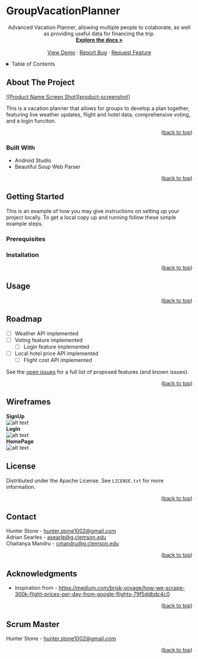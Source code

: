 # GroupVacationPlanner


  <p align="center">
    Advanced Vacation Planner, allowing multiple people to colaborate, as well as providing useful data for financing the trip.
    <br />
    <a href="https://github.com/PlusUltra404/GroupVacationPlanner"><strong>Explore the docs »</strong></a>
    <br />
    <br />
    <a href="https://github.com/PlusUltra404/GroupVacationPlanner">View Demo</a>
    ·
    <a href="https://github.com/PlusUltra404/GroupVacationPlanner/issues">Report Bug</a>
    ·
    <a href="https://github.com/PlusUltra404/GroupVacationPlanner/issues">Request Feature</a>
  </p>
</div>



<!-- TABLE OF CONTENTS -->
<details>
  <summary>Table of Contents</summary>
  <ol>
    <li>
      <a href="#about-the-project">About The Project</a>
      <ul>
        <li><a href="#built-with">Built With</a></li>
      </ul>
    </li>
    <li>
      <a href="#getting-started">Getting Started</a>
      <ul>
        <li><a href="#prerequisites">Prerequisites</a></li>
        <li><a href="#installation">Installation</a></li>
      </ul>
    </li>
    <li><a href="#roadmap">Roadmap</a></li>
    <li><a href="#license">License</a></li>
    <li><a href="#contact">Contact</a></li>
    <li><a href="#acknowledgments">Acknowledgments</a></li>
    <li><a href="#scrum-master">Scrum Master</a></li>
  </ol>
</details>



<!-- ABOUT THE PROJECT -->
## About The Project

[![Product Name Screen Shot][product-screenshot]](https://example.com)

This is a vacation planner that allows for groups to develop a plan together, featuring live weather updates, flight and hotel data, comprehensive voting, and a login funciton. 

<p align="right">(<a href="#top">back to top</a>)</p>



### Built With

* Android Studio
* Beautiful Soup Web Parser

<p align="right">(<a href="#top">back to top</a>)</p>



<!-- GETTING STARTED -->
## Getting Started

This is an example of how you may give instructions on setting up your project locally.
To get a local copy up and running follow these simple example steps.

### Prerequisites


### Installation


<p align="right">(<a href="#top">back to top</a>)</p>



<!-- USAGE EXAMPLES -->
## Usage


<p align="right">(<a href="#top">back to top</a>)</p>



<!-- ROADMAP -->
## Roadmap

- [ ] Weather API implemented
- [ ] Voting feature implemented
    - [ ] Login feature implemented
- [ ] Local hotel price API implemented
    - [ ] Flight cost API implemented

See the [open issues](https://github.com/PlusUltra404/GroupVacationPlanner/issues) for a full list of proposed features (and known issues).

<p align="right">(<a href="#top">back to top</a>)</p>

<!-- WIREFRAMES -->
## Wireframes
**SignUp**
<br />
![alt text](https://github.com/PlusUltra404/GroupVacationPlanner/blob/main/Wireframes/signup.png?raw=true)
<br />
**Login**
<br />
![alt text](https://github.com/PlusUltra404/GroupVacationPlanner/blob/main/Wireframes/login.png?raw=true)
<br />
**HomePage**
<br />
![alt text](https://github.com/PlusUltra404/GroupVacationPlanner/blob/main/Wireframes/HomePage.png?raw=true)
<br />




<!-- LICENSE -->
## License

Distributed under the Apache License. See `LICENSE.txt` for more information.

<p align="right">(<a href="#top">back to top</a>)</p>



<!-- CONTACT -->
## Contact

Hunter Stone - hunter.stone1002@gmail.com
<br />
Adrian Searles - asearle@g.clemson.edu
<br />
Chaitanya Mandru - cmandru@g.clemson.edu

<p align="right">(<a href="#top">back to top</a>)</p>



<!-- ACKNOWLEDGMENTS -->
## Acknowledgments

* []() Inspiration from - https://medium.com/brisk-voyage/how-we-scrape-300k-flight-prices-per-day-from-google-flights-79f5ddbdc4c0

<p align="right">(<a href="#top">back to top</a>)</p>


<!-- Scrum Master -->
## Scrum Master
Hunter Stone - hunter.stone1002@gmail.com

<p align="right">(<a href="#top">back to top</a>)</p>
